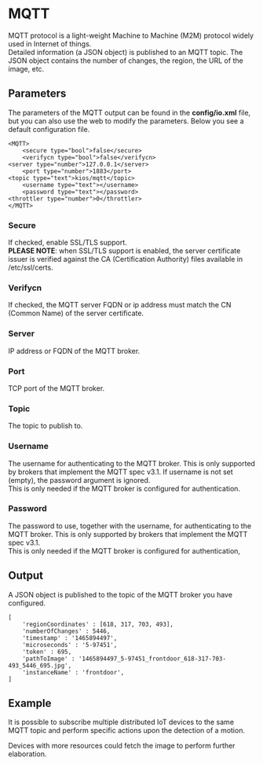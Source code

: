 # MQTT

MQTT protocol is a light-weight Machine to Machine (M2M) protocol widely used in Internet of things.  
Detailed information (a JSON object) is published to an MQTT topic. The JSON object contains the number of changes, the region, the URL of the image, etc.

## Parameters

The parameters of the MQTT output can be found in the **config/io.xml** file, but you can also use the web to modify the parameters. Below you see a default configuration file.

    <MQTT>
        <secure type="bool">false</secure>
        <verifycn type="bool">false</verifycn>
	<server type="number">127.0.0.1</server> 
        <port type="number">1883</port>
	<topic type="text">kios/mqtt</topic>
        <username type="text"></username>
        <password type="text"></password>
	<throttler type="number">0</throttler> 
    </MQTT>

### Secure

If checked, enable SSL/TLS support.  
**PLEASE NOTE**: when SSL/TLS support is enabled, the server certificate issuer is verified against the CA (Certification Authority) files available in /etc/ssl/certs. 

### Verifycn

If checked, the MQTT server FQDN or ip address must match the CN (Common Name) of the server certificate.

### Server

IP address or FQDN of the MQTT broker.

### Port

TCP port of the MQTT broker.

### Topic

The topic to publish to.

### Username

The username for authenticating to the MQTT broker. This is only supported by brokers that implement the MQTT spec v3.1. If username is not set (empty), the password argument is ignored.  
This is only needed if the MQTT broker is configured for authentication. 

### Password

The password to use, together with the username, for authenticating to the MQTT broker. This is only supported by brokers that implement the MQTT spec v3.1.  
This is only needed if the MQTT broker is configured for authentication,

## Output

A JSON object is published to the topic of the MQTT broker you have configured.

	[
 		'regionCoordinates' : [618, 317, 703, 493],
  		'numberOfChanges' : 5446,
  		'timestamp' : '1465894497',
  		'microseconds' : '5-97451',
  		'token' : 695,
  		'pathToImage' : '1465894497_5-97451_frontdoor_618-317-703-493_5446_695.jpg',
  		'instanceName' : 'frontdoor',
	]

## Example

It is possible to subscribe multiple distributed IoT devices to the same MQTT topic and perform specific actions upon the detection of a motion. 

Devices with more resources could fetch the image to perform further elaboration. 
